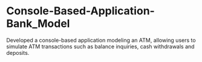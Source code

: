 # Console-Based-Application-Bank_Model
Developed a console-based application modeling an ATM, allowing users to simulate ATM transactions such as balance inquiries, cash withdrawals and deposits.
